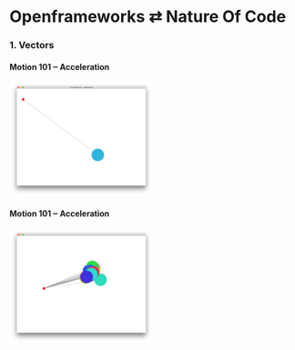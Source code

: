 # Openframeworks ⇄ Nature Of Code

### 1. Vectors

<div>
<div style="width: 50%;">
<h4>Motion 101 ‒ Acceleration</h4>
<img alt="Motion 101 ‒ Acceleration" src="./1-Vectors/1-10-motion101-acceleration/screenshot.png"/>
</div>

<div style="width: 50%;">
<h4>Motion 101 ‒ Acceleration</h4>
<img alt="Motion 101 ‒ Acceleration Array" src="./1-Vectors/1-10-motion101-acceleration-array/screenshot.png"/>
</div>
</div>
